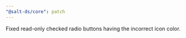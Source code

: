 ```yaml
---
"@salt-ds/core": patch
---
```


Fixed read-only checked radio buttons having the incorrect icon color.
